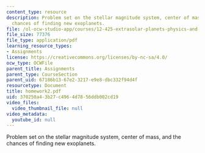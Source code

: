 ```yaml
---
content_type: resource
description: Problem set on the stellar magnitude system, center of mass, and the
  chances of finding new exoplanets.
file: /ol-ocw-studio-app/courses/12-425-extrasolar-planets-physics-and-detection-techniques-fall-2007/370250a43b27c4964d7856ddb002cd19_homework2.pdf
file_size: 77376
file_type: application/pdf
learning_resource_types:
- Assignments
license: https://creativecommons.org/licenses/by-nc-sa/4.0/
ocw_type: OCWFile
parent_title: Assignments
parent_type: CourseSection
parent_uid: 67186b13-67e2-3217-e9e8-dbc332f94d4f
resourcetype: Document
title: homework2.pdf
uid: 370250a4-3b27-c496-4d78-56ddb002cd19
video_files:
  video_thumbnail_file: null
video_metadata:
  youtube_id: null
---
```

Problem set on the stellar magnitude system, center of mass, and the chances of finding new exoplanets.